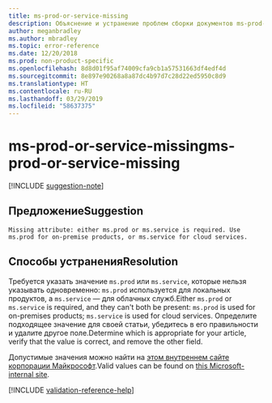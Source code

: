 ```yaml
---
title: ms-prod-or-service-missing
description: Объяснение и устранение проблем сборки документов ms-prod-or-service-missing
author: meganbradley
ms.author: mbradley
ms.topic: error-reference
ms.date: 12/20/2018
ms.prod: non-product-specific
ms.openlocfilehash: 8d8d01f95af74009cfa9cb1a57531663df4edf4d
ms.sourcegitcommit: 8e897e90268a8a87dc4b97d7c28d22ed5950c8d9
ms.translationtype: HT
ms.contentlocale: ru-RU
ms.lasthandoff: 03/29/2019
ms.locfileid: "58637375"
---
```

# <a name="ms-prod-or-service-missing"></a><span data-ttu-id="e71ac-103">ms-prod-or-service-missing</span><span class="sxs-lookup"><span data-stu-id="e71ac-103">ms-prod-or-service-missing</span></span>

[!INCLUDE [suggestion-note](includes/suggestion-note.md)]

## <a name="suggestion"></a><span data-ttu-id="e71ac-104">Предложение</span><span class="sxs-lookup"><span data-stu-id="e71ac-104">Suggestion</span></span>

`Missing attribute: either ms.prod or ms.service is required. Use ms.prod for on-premise products, or ms.service for cloud services.`

## <a name="resolution"></a><span data-ttu-id="e71ac-105">Способы устранения</span><span class="sxs-lookup"><span data-stu-id="e71ac-105">Resolution</span></span>

<span data-ttu-id="e71ac-106">Требуется указать значение `ms.prod` или `ms.service`, которые нельзя указывать одновременно: `ms.prod` используется для локальных продуктов, а `ms.service` — для облачных служб.</span><span class="sxs-lookup"><span data-stu-id="e71ac-106">Either `ms.prod` or `ms.service` is required, and they can't both be present: `ms.prod` is used for on-premises products; `ms.service` is used for cloud services.</span></span> <span data-ttu-id="e71ac-107">Определите подходящее значение для своей статьи, убедитесь в его правильности и удалите другое поле.</span><span class="sxs-lookup"><span data-stu-id="e71ac-107">Determine which is appropriate for your article, verify that the value is correct, and remove the other field.</span></span>

<span data-ttu-id="e71ac-108">Допустимые значения можно найти на [этом внутреннем сайте корпорации Майкрософт](https://docsmetadatatool.azurewebsites.net/allowlists).</span><span class="sxs-lookup"><span data-stu-id="e71ac-108">Valid values can be found on [this Microsoft-internal site](https://docsmetadatatool.azurewebsites.net/allowlists).</span></span>

<!--make sure to add this file to your includes folder and verify the path-->
[!INCLUDE [validation-reference-help](includes/validation-reference-help.md)]